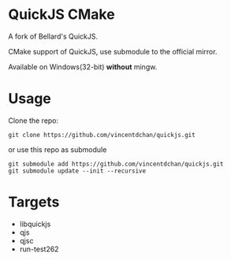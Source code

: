 
# QuickJS CMake

A fork of Bellard's QuickJS.

CMake support of QuickJS, use submodule to the official mirror.

Available on Windows(32-bit) **without** mingw.

# Usage

Clone the repo:

```shell
git clone https://github.com/vincentdchan/quickjs.git
```

or use this repo as submodule

```shell
git submodule add https://github.com/vincentdchan/quickjs.git
git submodule update --init --recursive
```

# Targets

- libquickjs
- qjs
- qjsc
- run-test262
